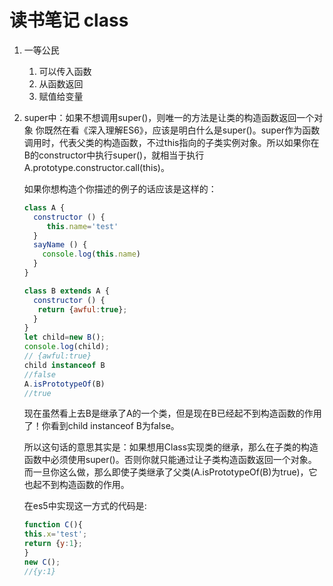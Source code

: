 # 读书笔记 class

1. 一等公民
    1. 可以传入函数
    2. 从函数返回
    3. 赋值给变量
2. super中：如果不想调用super()，则唯一的方法是让类的构造函数返回一个对象
    你既然在看《深入理解ES6》，应该是明白什么是super()。super作为函数调用时，代表父类的构造函数，不过this指向的子类实例对象。所以如果你在B的constructor中执行super()，就相当于执行A.prototype.constructor.call(this)。

    如果你想构造个你描述的例子的话应该是这样的：

    ```javascript
    class A {
      constructor () {
         this.name='test'
      }
      sayName () {
        console.log(this.name)
      }
    }

    class B extends A {
      constructor () {
       return {awful:true};
      }
    }
    let child=new B();
    console.log(child);
    // {awful:true}
    child instanceof B
    //false
    A.isPrototypeOf(B)
    //true
    ```

    现在虽然看上去B是继承了A的一个类，但是现在B已经起不到构造函数的作用了！你看到child instanceof B为false。

    所以这句话的意思其实是：如果想用Class实现类的继承，那么在子类的构造函数中必须使用super()。否则你就只能通过让子类构造函数返回一个对象。而一旦你这么做，那么即使子类继承了父类(A.isPrototypeOf(B)为true)，它也起不到构造函数的作用。

    在es5中实现这一方式的代码是:

    ```javascript
    function C(){
    this.x='test';
    return {y:1};
    }
    new C();
    //{y:1}
    ```
